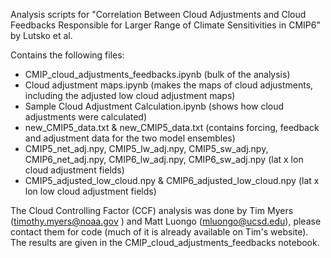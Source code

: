 Analysis scripts for "Correlation Between Cloud Adjustments and Cloud Feedbacks Responsible for Larger Range of Climate Sensitivities in CMIP6" by Lutsko et al.

Contains the following files:
* CMIP_cloud_adjustments_feedbacks.ipynb (bulk of the analysis)
* Cloud adjustment maps.ipynb (makes the maps of cloud adjustments, including the adjusted low cloud adjustment maps)
* Sample Cloud Adjustment Calculation.ipynb (shows how cloud adjustments were calculated)
* new_CMIP5_data.txt & new_CMIP5_data.txt (contains forcing, feedback and adjustment data for the two model ensembles)
* CMIP5_net_adj.npy, CMIP5_lw_adj.npy, CMIP5_sw_adj.npy, CMIP6_net_adj.npy, CMIP6_lw_adj.npy, CMIP6_sw_adj.npy (lat x lon cloud adjustment fields)
* CMIP5_adjusted_low_cloud.npy & CMIP6_adjusted_low_cloud.npy (lat x lon low cloud adjustment fields)

The Cloud Controlling Factor (CCF) analysis was done by Tim Myers (timothy.myers@noaa.gov ) and Matt Luongo (mluongo@ucsd.edu), please contact them for code (much of it is already available on Tim's website). The results are given in the CMIP_cloud_adjustments_feedbacks notebook.
